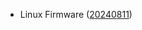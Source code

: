 - Linux Firmware ([20240811](https://git.kernel.org/pub/scm/linux/kernel/git/firmware/linux-firmware.git/tag/?h=20240811))
